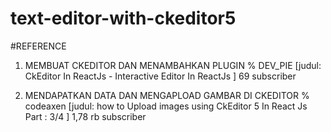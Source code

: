 # text-editor-with-ckeditor5
#REFERENCE
1. MEMBUAT CKEDITOR DAN MENAMBAHKAN PLUGIN
   % DEV_PIE [judul: CkEditor In ReactJs - Interactive Editor In ReactJs ]
     69 subscriber
     
2. MENDAPATKAN DATA DAN MENGAPLOAD GAMBAR DI CKEDITOR
   % codeaxen [judul: how to Upload images using CkEditor 5 In React Js Part : 3/4 ]
     1,78 rb subscriber
